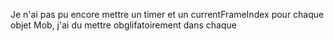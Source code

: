 Je n'ai pas pu encore mettre un timer et un currentFrameIndex pour chaque objet Mob, j'ai du mettre obglifatoirement dans chaque